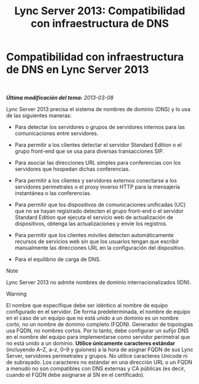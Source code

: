 ﻿---
title: 'Lync Server 2013: Compatibilidad con infraestructura de DNS'
TOCTitle: Compatibilidad con infraestructura de sistema de nombre de dominio (DNS)
ms:assetid: 37777c16-94ce-436d-b517-bcf53a564513
ms:mtpsurl: https://technet.microsoft.com/es-es/library/Gg425850(v=OCS.15)
ms:contentKeyID: 48274946
ms.date: 01/07/2017
mtps_version: v=OCS.15
ms.translationtype: HT
---

# Compatibilidad con infraestructura de DNS en Lync Server 2013

 

_**Última modificación del tema:** 2013-03-08_

Lync Server 2013 precisa el sistema de nombres de dominio (DNS) y lo usa de las siguientes maneras:

  - Para detectar los servidores o grupos de servidores internos para las comunicaciones entre servidores.

  - Para permitir a los clientes detectar el servidor Standard Edition o el grupo front-end que se usa para diversas transacciones SIP.

  - Para asociar las direcciones URL simples para conferencias con los servidores que hospedan dichas conferencias.

  - Para permitir a los clientes y servidores externos conectarse a los servidores perimetrales o el proxy inverso HTTP para la mensajería instantánea o las conferencias.

  - Para permitir que los dispositivos de comunicaciones unificadas (UC) que no se hayan registrado detecten el grupo front-end o el servidor Standard Edition que ejecuta el servicio web de actualización de dispositivos, obtenga las actualizaciones y envíe los registros.

  - Para permitir que los clientes móviles detecten automáticamente recursos de servicios web sin que los usuarios tengan que escribir manualmente las direcciones URL en la configuración del dispositivo.

  - Para el equilibrio de carga de DNS.


> [!NOTE]
> Lync Server 2013 no admite nombres de dominio internacionalizados (IDN).



> [!WARNING]  
> El nombre que especifique debe ser idéntico al nombre de equipo configurado en el servidor. De forma predeterminada, el nombre de equipo en el caso de un equipo que no está unido a un dominio es un nombre corto, no un nombre de dominio completo (FQDN). Generador de topologías usa FQDN, no nombres cortos. Por lo tanto, debe configurar un sufijo DNS en el nombre del equipo para implementarse como servidor perimetral que no está unido a un dominio. <strong>Utilice únicamente caracteres estándar</strong> (incluyendo A–Z, a–z, 0–9 y guiones) a la hora de asignar FQDN de sus Lync Server, servidores perimetrales y grupos. No utilice caracteres Unicode ni de subrayado. Los caracteres no estándar en una dirección URL o un FQDN a menudo no son compatibles con DNS externas y CA públicas (es decir, cuando el FQDN debe asignarse al SN en el certificado).



